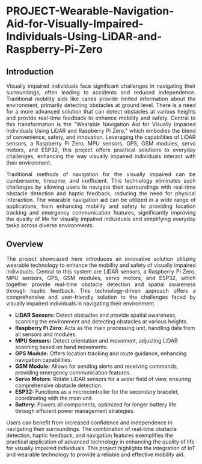 # PROJECT-Wearable-Navigation-Aid-for-Visually-Impaired-Individuals-Using-LiDAR-and-Raspberry-Pi-Zero
## Introduction
<p align="justify">
    Visually impaired individuals face significant challenges in navigating their surroundings, often leading to
    accidents and reduced independence. Traditional mobility aids like canes provide limited information about the
    environment, primarily detecting obstacles at ground level. There is a need for a more advanced solution that can
    detect obstacles at various heights and provide real-time feedback to enhance mobility and safety. Central to this
    transformation is the "Wearable Navigation Aid for Visually Impaired Individuals Using LiDAR and Raspberry Pi Zero,"
    which embodies the blend of convenience, safety, and innovation. Leveraging the capabilities of LiDAR sensors, a
    Raspberry Pi Zero, MPU sensors, GPS, GSM modules, servo motors, and ESP32, this project offers practical solutions
    to everyday challenges, enhancing the way visually impaired individuals interact with their environment.
</p>
<p align="justify">
    Traditional methods of navigation for the visually impaired can be cumbersome, tiresome, and inefficient. This
    technology eliminates such challenges by allowing users to navigate their surroundings with real-time obstacle
    detection and haptic feedback, reducing the need for physical interaction. The wearable navigation aid can be
    utilized in a wide range of applications, from enhancing mobility and safety to providing location tracking and
    emergency communication features, significantly improving the quality of life for visually impaired individuals and
    simplifying everyday tasks across diverse environments.
</p>



## Overview
<p align="justify">
    The project showcased here introduces an innovative solution utilizing wearable technology to enhance the mobility
    and safety of visually impaired individuals. Central to this system are LiDAR sensors, a Raspberry Pi Zero, MPU
    sensors, GPS, GSM modules, servo motors, and ESP32, which together provide real-time obstacle detection and spatial
    awareness through haptic feedback. This technology-driven approach offers a comprehensive and user-friendly solution
    to the challenges faced by visually impaired individuals in navigating their environment.
<ul>
    <li><b>LiDAR Sensors:</b> Detect obstacles and provide spatial awareness, scanning the environment and detecting
        obstacles at various heights.</li>
    <li><b>Raspberry Pi Zero:</b> Acts as the main processing unit, handling data from all sensors and modules.</li>
    <li><b>MPU Sensors:</b> Detect orientation and movement, adjusting LiDAR scanning based on hand movements.</li>
    <li><b>GPS Module:</b> Offers location tracking and route guidance, enhancing navigation capabilities.</li>
    <li><b>GSM Module:</b> Allows for sending alerts and receiving commands, providing emergency communication features.
    </li>
    <li><b>Servo Motors:</b> Rotate LiDAR sensors for a wider field of view, ensuring comprehensive obstacle detection.
    </li>
    <li><b>ESP32:</b> Functions as a microcontroller for the secondary bracelet, coordinating with the main unit.</li>
    <li><b>Battery:</b> Powers all components, optimized for longer battery life through efficient power management
        strategies.</li>
</ul>
Users can benefit from increased confidence and independence in navigating their surroundings. The combination of
real-time obstacle detection, haptic feedback, and navigation features exemplifies the practical application of advanced
technology in enhancing the quality of life for visually impaired individuals. This project highlights the integration
of IoT and wearable technology to provide a reliable and effective mobility aid.
</p>
